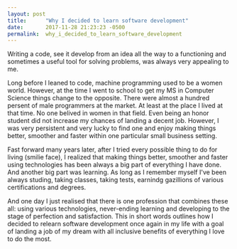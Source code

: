 ```yaml
---
layout: post
title:      "Why I decided to learn software development"
date:       2017-11-28 21:23:23 -0500
permalink:  why_i_decided_to_learn_software_development
---
```



Writing a code, see it develop from an idea all the way to a functioning and sometimes a useful tool for solving problems, was always very appealing to me. 

Long before I leaned to code, machine programming used to be a women world. However, at the time I went to school to get my MS in Computer Science things change to the opposite. There were almost a hundred persent of male programmers at the market. At least at the place I lived at that time. No one belived in women in that field. Even being an honor student did not increase my chances of landing a decent job. However, I was very persistent and very lucky to find one and enjoy making things better, smoother and faster within one particular small business setting.

Fast forward many years later, after I tried every possible thing to do for living (smilie face), I realized that making things better, smoother and faster using technologies has been always a big part of everything I have done. And another big part was learning. As long as I remember myself I've been always studing, taking classes, taking tests, earnindg gazillions of various certifications and degrees. 

And one day I just realised that there is one profession that combines these all: using various technologies, never-ending learning and developing to the stage of perfection and satisfaction. This in short words outlines how I decided to relearn software development once again in my life with a goal of landing a job of my dream with all inclusive benefits of everything I love to do the most.
